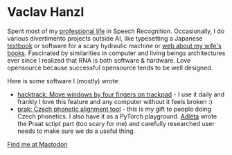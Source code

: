 # Vaclav Hanzl

Spent most of my [professional life](https://www.linkedin.com/in/vaclav-hanzl-326140199/) in Speech Recognition.
Occasionally, I do various divertimento projects outside AI, like typesetting a Japanese [textbook](http://denisa.vostry.cz/ucebnice/) or software for a scary hydraulic machine or [web about my wife's books](http://denisa.vostry.cz/). Fascinated by similarities in computer and living beings architectures ever since I realized that RNA is both software & hardware. Love opensource because successful opensource tends to be well designed.

Here is some software I (mostly) wrote:
* [hacktrack: Move windows by four fingers on trackpad](https://github.com/vaclavhanzl/hacktrack) - I use it daily and frankly I love this feature and any computer without it feels broken :)
* [prak: Czech phonetic alignment tool](https://github.com/vaclavhanzl/prak) - this is my gift to people doing Czech phonetics. I also have it as a PyTorch playground. [Adléta](https://github.com/adletka) wrote the Praat sctipt part (too scary for me) and carefully researched user needs to make sure we do a useful thing.

<a rel="me" href="https://sigmoid.social/@vaclavh">Find me at Mastodon</a>

<!---
vaclavhanzl/vaclavhanzl is a ✨ special ✨ repository because its `README.md` (this file) appears on your GitHub profile.
You can click the Preview link to take a look at your changes.
--->
